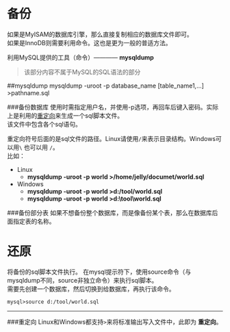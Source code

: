 备份
====
如果是MyISAM的数据库引擎，那么直接复制相应的数据库文件即可。  
如果是InnoDB则需要利用命令。这也是更为一般的普适方法。

利用MySQL提供的工具（命令）———— **mysqldump**
>该部分内容不属于MySQL的SQL语法的部分

##mysqldump
   mysqldump -uroot -p database_name [table_name1,...] >pathname.sql

###备份数据库
使用时需指定用户名，并使用-p选项，再回车后键入密码。实际上是利用的[重定向](#重定向)来生成一个sql脚本文件。  
该文件中包含各个sql语句。  

重定向符号后面的是sql文件的路径。Linux请使用`/`来表示目录结构。Windows可以用`\` 也可以用 `/`。  
比如：
* Linux
  * **mysqldump -uroot -p world >/home/jelly/documet/world.sql**
* Windows
  * **mysqldump -uroot -p world >d:/tool/world.sql**
  * **mysqldump -uroot -p world >d:\tool\world.sql**

###备份部分表
如果不想备份整个数据库，而是像备份某个表，那么在数据库后面指定表的名称。

还原
====
将备份的sql脚本文件执行。
在mysql提示符下，使用source命令（与mysqldump不同，source非独立命令）来执行sql脚本。  
需要先创建一个数据库，然后切换到给数据库，再执行该命令。
```mysql
mysql>source d:/tool/world.sql
```


-----------------
###重定向
Linux和Windows都支持`>`来将标准输出写入文件中，此即为 **重定向**。
